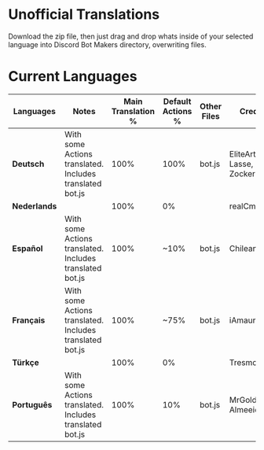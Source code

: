 Unofficial Translations
=

Download the zip file, then just drag and drop whats inside of your selected language into Discord Bot Makers directory, overwriting files.

Current Languages
==

| Languages | Notes | Main Translation % | Default Actions % | Other Files | Credits |
|---|---|---|---|---|---|
| **Deutsch** | With some Actions translated. Includes translated bot.js | 100% | 100% | bot.js | EliteArtz, Lasse, ZockerNico |
| **Nederlands** | | 100% | 0% | | realCmdData | 
| **Español** | With some Actions translated. Includes translated bot.js | 100% | ~10% | bot.js	| ChileanS |
| **Français** | With some Actions translated. Includes translated bot.js | 100%	| ~75% | bot.js | iAmaury |
| **Türkçe** | | 100% | 0% | | Tresmos |
| **Português** | With some Actions translated. Includes translated bot.js | 100% | 10% | bot.js | MrGold, Almeeida |

